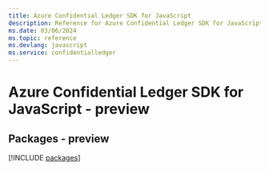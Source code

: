 ```yaml
---
title: Azure Confidential Ledger SDK for JavaScript
description: Reference for Azure Confidential Ledger SDK for JavaScript
ms.date: 03/06/2024
ms.topic: reference
ms.devlang: javascript
ms.service: confidentialledger
---
```

# Azure Confidential Ledger SDK for JavaScript - preview
## Packages - preview
[!INCLUDE [packages](confidential-ledger-index.md)]